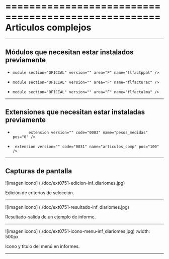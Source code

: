 ====================================================
Articulos complejos
====================================================



---------------------
Módulos que necesitan estar instalados previamente
---------------------

  *     module section="OFICIAL" version="" area="F" name="flfactppal" /> 
  *     module section="OFICIAL" version="" area="F" name="flfacturac" /> 
  *     module section="OFICIAL" version="" area="F" name="flfactalma" /> 
  
 


---------------------
Extensiones que necesitan estar instaladas previamente
---------------------

   *            extension version="" code="0003" name="pesos_medidas" pos="0" /> 
   *      extension version="" code="0031" name="articulos_comp" pos="100" /> 


---------------------
Capturas de pantalla
---------------------

![imagen icono] (./doc/ext0751-edicion-inf_diariomes.jpg)

   
   Edición de criterios de selección.
   
------

![imagen icono] (./doc/ext0751-resultado-inf_diariomes.jpg)

   
   Resultado-salida de un ejemplo de informe.
   
------

![imagen icono] (./doc/ext0751-icono-menu-inf_diariomes.jpg)
   :width: 500px
    
   Icono y titulo del menú en informes.
   
------
